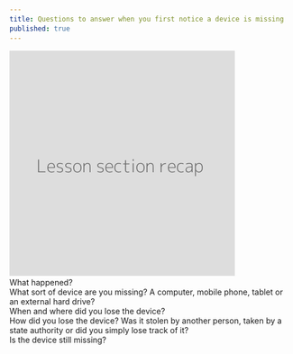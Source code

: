 ```yaml
---
title: Questions to answer when you first notice a device is missing
published: true
---
```

![](recap.png)
<br>
What happened?
<br>
What sort of device are you missing? A computer, mobile phone, tablet or an external hard drive?
<br>
When and where did you lose the device?
<br>
How did you lose the device? Was it stolen by another person, taken by a state authority or did you simply lose track of it?
<br>
Is the device still missing?
